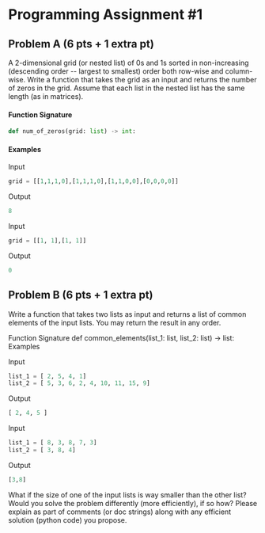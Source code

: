 # Programming Assignment #1

## Problem A (6 pts + 1 extra pt)

A 2-dimensional grid (or nested list) of 0s and 1s sorted in non-increasing  (descending order -- largest to smallest) order both row-wise and column-wise. Write a function that takes the grid as an input and returns the number of zeros in the grid. Assume that each list in the nested list has the same length (as in matrices).

#### Function Signature
```python
def num_of_zeros(grid: list) -> int:
```

#### Examples

Input
```python
grid = [[1,1,1,0],[1,1,1,0],[1,1,0,0],[0,0,0,0]]
```

Output	
```python
8
```

Input	
```python
grid = [[1, 1],[1, 1]]
```
Output		
```python
0
```

## Problem B (6 pts + 1 extra pt)
Write a function that takes two lists as input and returns a list of common elements of the input lists.  You may return the result in any order.

Function Signature
def common_elements(list_1: list, list_2: list) -> list:
Examples

Input	
```python
list_1 = [ 2, 5, 4, 1]
list_2 = [ 5, 3, 6, 2, 4, 10, 11, 15, 9]
```

Output		
```python
[ 2, 4, 5 ]
```

Input	
```python
list_1 = [ 8, 3, 8, 7, 3]
list_2 = [ 3, 8, 4]
```
Output		
```python
[3,8]
```

What if the size of one of the input lists is way smaller than the other list? Would you solve the problem differently (more efficiently), if so how? Please explain as part of comments (or doc strings) along with any efficient solution (python code) you propose.
